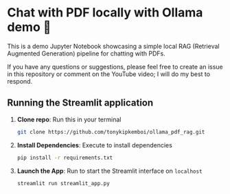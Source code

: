 # Chat with PDF locally with Ollama demo 🚀

This is a demo Jupyter Notebook showcasing a simple local RAG (Retrieval Augmented Generation) pipeline for chatting with PDFs.

If you have any questions or suggestions, please feel free to create an issue in this repository or comment on the YouTube video; I will do my best to respond.

## Running the Streamlit application

1. **Clone repo**: Run this in your terminal 

      ```bash
      git clone https://github.com/tonykipkemboi/ollama_pdf_rag.git
      ```

2. **Install Dependencies**: Execute to install dependencies
  
      ```bash
      pip install -r requirements.txt
      ```

3. **Launch the App**: Run to start the Streamlit interface on `localhost`

      ```bash
      streamlit run streamlit_app.py
      ``` 
